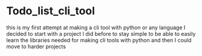 # Todo_list_cli_tool
this is my first attempt at making a cli tool with python or any language I decided to start with a project I did before to stay simple to be able to easily learn the libraries needed for making cli tools with python and then I could move to harder projects
